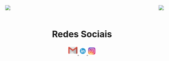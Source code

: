 <div>
  
  <img  height="180em" src="https://github-readme-stats.vercel.app/api?username=henrylacava&show_icons=true&theme=default)"/>
  <img align="right" height="180em" src="https://github-readme-stats.vercel.app/api/top-langs/?username=henrylacava&layout=compact)"/>
</div>
 <br>
<div  align="center"> 
  <h1 align="center">Redes Sociais</h1>
    <a href = "mailto: lacavahenry@gmail.com">
      <img width="30" src="email_logo.png">
    </a>
    <a href = "https://www.linkedin.com/in/henry-lacava-de-brito-piunti-96b975246/">
      <img width="25" src="linkedin_logo.png">
    </a>
    <a href = "https://www.instagram.com/henry_lacava/">
      <img width="25" src="instagram_logo.png">
    </a>
</div>


<!--
**henrylacava/henrylacava** is a ✨ _special_ ✨ repository because its `README.md` (this file) appears on your GitHub profile.

Here are some ideas to get you started:

- 🔭 I’m currently working on ...
- 🌱 I’m currently learning ...
- 👯 I’m looking to collaborate on ...
- 🤔 I’m looking for help with ...
- 💬 Ask me about ...
- 📫 How to reach me: ...
- 😄 Pronouns: ...
- ⚡ Fun fact: ...
-->
